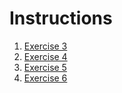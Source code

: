 # Instructions

1. [Exercise 3](./exercise3.md)
2. [Exercise 4](./exercise4.md)
3. [Exercise 5](./exercise5.md)
4. [Exercise 6](./exercise6.md)